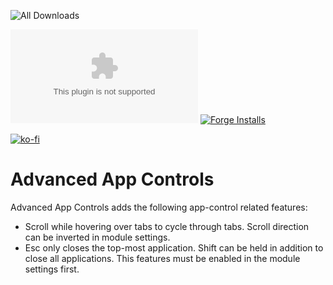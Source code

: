 ![All Downloads](https://img.shields.io/github/downloads/jessev14/advanced-app-controls/total?style=for-the-badge)

![Latest Release Download Count](https://img.shields.io/github/downloads/jessev14/advanced-app-controls/latest/module.zip)
[![Forge Installs](https://img.shields.io/badge/dynamic/json?label=Forge%20Installs&query=package.installs&suffix=%25&url=https%3A%2F%2Fforge-vtt.com%2Fapi%2Fbazaar%2Fpackage%2Fadvanced-app-controls&colorB=4aa94a)](https://forge-vtt.com/bazaar#package=advanced-app-controls)


[![ko-fi](https://ko-fi.com/img/githubbutton_sm.svg)](https://ko-fi.com/jessev14)


# Advanced App Controls
 
Advanced App Controls adds the following app-control related features:

- Scroll while hovering over tabs to cycle through tabs. Scroll direction can be inverted in module settings.
- Esc only closes the top-most application. Shift can be held in addition to close all applications. This features must be enabled in the module settings first.
